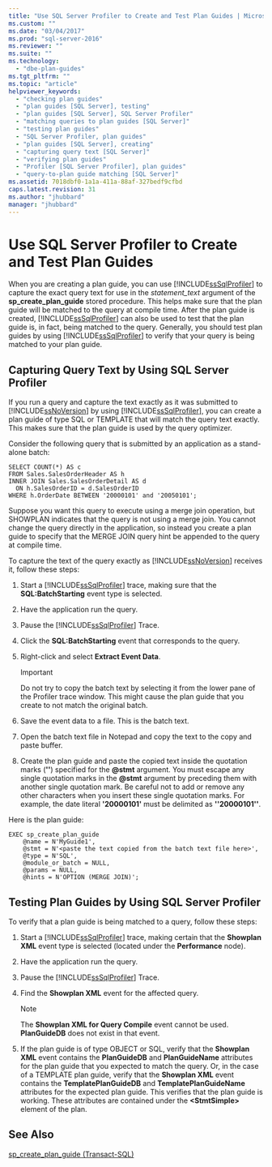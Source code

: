 ```yaml
---
title: "Use SQL Server Profiler to Create and Test Plan Guides | Microsoft Docs"
ms.custom: ""
ms.date: "03/04/2017"
ms.prod: "sql-server-2016"
ms.reviewer: ""
ms.suite: ""
ms.technology: 
  - "dbe-plan-guides"
ms.tgt_pltfrm: ""
ms.topic: "article"
helpviewer_keywords: 
  - "checking plan guides"
  - "plan guides [SQL Server], testing"
  - "plan guides [SQL Server], SQL Server Profiler"
  - "matching queries to plan guides [SQL Server]"
  - "testing plan guides"
  - "SQL Server Profiler, plan guides"
  - "plan guides [SQL Server], creating"
  - "capturing query text [SQL Server]"
  - "verifying plan guides"
  - "Profiler [SQL Server Profiler], plan guides"
  - "query-to-plan guide matching [SQL Server]"
ms.assetid: 7018dbf0-1a1a-411a-88af-327bedf9cfbd
caps.latest.revision: 31
ms.author: "jhubbard"
manager: "jhubbard"
---
```

# Use SQL Server Profiler to Create and Test Plan Guides
  When you are creating a plan guide, you can use [!INCLUDE[ssSqlProfiler](../../analysis-services/data-mining/includes/sssqlprofiler-md.md)] to capture the exact query text for use in the *statement_text* argument of the **sp_create_plan_guide** stored procedure. This helps make sure that the plan guide will be matched to the query at compile time. After the plan guide is created, [!INCLUDE[ssSqlProfiler](../../analysis-services/data-mining/includes/sssqlprofiler-md.md)] can also be used to test that the plan guide is, in fact, being matched to the query. Generally, you should test plan guides by using [!INCLUDE[ssSqlProfiler](../../analysis-services/data-mining/includes/sssqlprofiler-md.md)] to verify that your query is being matched to your plan guide.  
  
## Capturing Query Text by Using SQL Server Profiler  
 If you run a query and capture the text exactly as it was submitted to [!INCLUDE[ssNoVersion](../../advanced-analytics/r-services/includes/ssnoversion-md.md)] by using [!INCLUDE[ssSqlProfiler](../../analysis-services/data-mining/includes/sssqlprofiler-md.md)], you can create a plan guide of type SQL or TEMPLATE that will match the query text exactly. This makes sure that the plan guide is used by the query optimizer.  
  
 Consider the following query that is submitted by an application as a stand-alone batch:  
  
```  
SELECT COUNT(*) AS c  
FROM Sales.SalesOrderHeader AS h  
INNER JOIN Sales.SalesOrderDetail AS d  
  ON h.SalesOrderID = d.SalesOrderID  
WHERE h.OrderDate BETWEEN '20000101' and '20050101';  
```  
  
 Suppose you want this query to execute using a merge join operation, but SHOWPLAN indicates that the query is not using a merge join. You cannot change the query directly in the application, so instead you create a plan guide to specify that the MERGE JOIN query hint be appended to the query at compile time.  
  
 To capture the text of the query exactly as [!INCLUDE[ssNoVersion](../../advanced-analytics/r-services/includes/ssnoversion-md.md)] receives it, follow these steps:  
  
1.  Start a [!INCLUDE[ssSqlProfiler](../../analysis-services/data-mining/includes/sssqlprofiler-md.md)] trace, making sure that the **SQL:BatchStarting** event type is selected.  
  
2.  Have the application run the query.  
  
3.  Pause the [!INCLUDE[ssSqlProfiler](../../analysis-services/data-mining/includes/sssqlprofiler-md.md)] Trace.  
  
4.  Click the **SQL:BatchStarting** event that corresponds to the query.  
  
5.  Right-click and select **Extract Event Data**.  
  
    > [!IMPORTANT]  
    >  Do not try to copy the batch text by selecting it from the lower pane of the Profiler trace window. This might cause the plan guide that you create to not match the original batch.  
  
6.  Save the event data to a file. This is the batch text.  
  
7.  Open the batch text file in Notepad and copy the text to the copy and paste buffer.  
  
8.  Create the plan guide and paste the copied text inside the quotation marks (**''**) specified for the **@stmt** argument. You must escape any single quotation marks in the **@stmt** argument by preceding them with another single quotation mark. Be careful not to add or remove any other characters when you insert these single quotation marks. For example, the date literal **'**20000101**'** must be delimited as **''**20000101**''**.  
  
 Here is the plan guide:  
  
```  
EXEC sp_create_plan_guide   
    @name = N'MyGuide1',  
    @stmt = N'<paste the text copied from the batch text file here>',  
    @type = N'SQL',  
    @module_or_batch = NULL,  
    @params = NULL,  
    @hints = N'OPTION (MERGE JOIN)';  
```  
  
## Testing Plan Guides by Using SQL Server Profiler  
 To verify that a plan guide is being matched to a query, follow these steps:  
  
1.  Start a [!INCLUDE[ssSqlProfiler](../../analysis-services/data-mining/includes/sssqlprofiler-md.md)] trace, making certain that the **Showplan XML** event type is selected (located under the **Performance** node).  
  
2.  Have the application run the query.  
  
3.  Pause the [!INCLUDE[ssSqlProfiler](../../analysis-services/data-mining/includes/sssqlprofiler-md.md)] Trace.  
  
4.  Find the **Showplan XML** event for the affected query.  
  
    > [!NOTE]  
    >  The **Showplan XML for Query Compile** event cannot be used. **PlanGuideDB** does not exist in that event.  
  
5.  If the plan guide is of type OBJECT or SQL, verify that the **Showplan XML** event contains the **PlanGuideDB** and **PlanGuideName** attributes for the plan guide that you expected to match the query. Or, in the case of a TEMPLATE plan guide, verify that the **Showplan XML** event contains the **TemplatePlanGuideDB** and **TemplatePlanGuideName** attributes for the expected plan guide. This verifies that the plan guide is working. These attributes are contained under the **\<StmtSimple>** element of the plan.  
  
## See Also  
 [sp_create_plan_guide &#40;Transact-SQL&#41;](../../relational-databases/reference/system-stored-procedures/sp-create-plan-guide-transact-sql.md)  
  
  